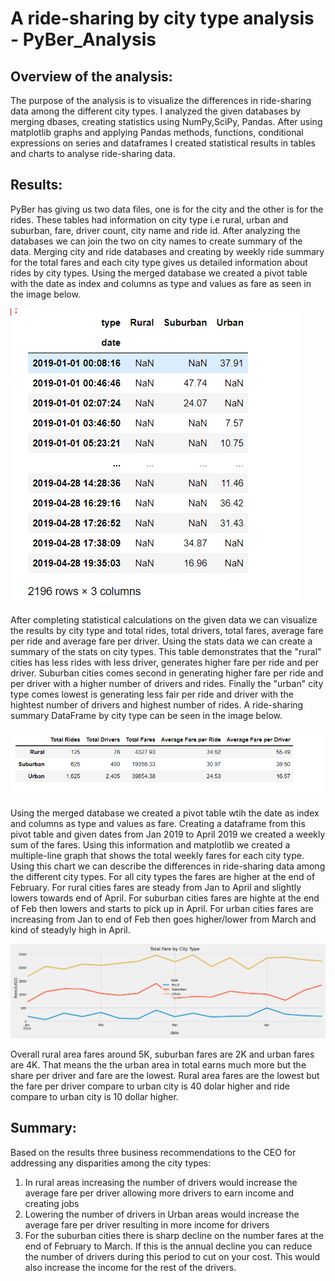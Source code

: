 # A ride-sharing by city type analysis - PyBer_Analysis

## Overview of the analysis: 
The purpose of the analysis is to visualize the differences in ride-sharing data among the different city types. I analyzed the given databases by merging dbases, creating statistics using NumPy,SciPy, Pandas. After using matplotlib graphs and applying Pandas methods, functions, conditional expressions on series and dataframes I created statistical results in tables and charts to analyse ride-sharing data.

## Results: 
PyBer has giving us two data files, one is for the city and the other is for the rides. These tables had information on city type i.e rural, urban and suburban, fare, driver count, city name and ride id. After analyzing the databases we can join the two on city names to create summary of the data. Merging city and ride databases and creating by weekly ride summary for the total fares and each city type gives us detailed information about rides by city types. Using the merged database we created a pivot table with the date as index and columns as type and values as fare as seen in the image below. 

![This image shows the result of the ride-sharing database](Resources/ride-sharing-dbase.PNG)

After completing statistical calculations on the given data we can visualize the results by city type and total rides, total drivers, total fares, average fare per ride and average fare per driver. Using the stats data we can create a summary of the stats on city types. This table demonstrates that the "rural" cities has less rides with less driver, generates higher fare per ride and per driver. Suburban cities comes second in generating higher fare per ride and per driver with a higher number of drivers and rides. Finally the "urban" city type comes lowest is generating less fair per ride and driver with the hightest number of drivers and highest number of rides.  A ride-sharing summary DataFrame by city type can be seen in the image below.

![This image shows the result of the ride-sharing summary](Resources/ride-sharing-summary.PNG)

Using the merged database we created a pivot table wtih the date as index and columns as type and values as fare. Creating a dataframe from this pivot table and given dates from Jan 2019 to April 2019 we created a weekly sum of the fares. Using this information and matplotlib we created a multiple-line graph that shows the total weekly fares for each city type. Using this chart we can describe the differences in ride-sharing data among the different city types. For all city types the fares are higher at the end of February. For rural cities fares are steady from Jan to April and slightly lowers towards end of April. For suburban cities fares are highte at the end of Feb then lowers and starts to pick up in April. For urban cities fares are increasing from Jan to end of Feb then goes higher/lower from March and kind of steadyly high in April.

![This image shows the result of the ride-sharing chart](analysis/PyBer_fare_summary.png)


Overall rural area fares around 5K, suburban fares are 2K and urban fares are 4K. That means the the urban area in total earns much more but the share per driver and fare are the lowest. Rural area fares are the lowest but the fare per driver compare to urban city is 40 dolar higher and ride compare to urban city is 10 dollar higher.

## Summary: 
Based on the results three business recommendations to the CEO for addressing any disparities among the city types:
1. In rural areas increasing the number of drivers would increase the average fare per driver allowing more drivers to earn income and creating jobs
2. Lowering the number of drivers in Urban areas would increase the average fare per driver resulting in more income for drivers
3. For the suburban cities there is sharp decline on the number fares at the end of February to March. If this is the annual decline you can reduce the number of drivers during this period to cut on your cost. This would also increase the income for the rest of the drivers.
